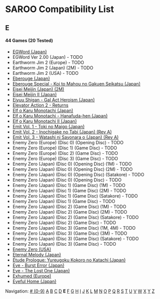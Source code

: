 # SAROO Compatibility List

## E

#### 44 Games (20 Tested)

- [EGWord (Japan)](../../Regions/Japan/T-7626G/01/README.md)
- EGWord Ver 2.00 (Japan) - TODO
- Earthworm Jim 2 (Europe) - TODO
- Earthworm Jim 2 (Japan) (2M) - TODO
- Earthworm Jim 2 (USA) - TODO
- [Eberouge (Japan)](../../Regions/Japan/T-10309G/01/README.md)
- [Eberouge Special - Koi to Mahou no Gakuen Seikatsu (Japan)](../../Regions/Japan/T-10315G/01/README.md)
- [Eisei Meijin (Japan) (2M)](../../Regions/Japan/T-9506G/01/README.md)
- [Eisei Meijin II (Japan)](../../Regions/Japan/T-9516G//01/README.md)
- [Eiyuu Shigan - Gal Act Heroism (Japan)](../../Regions/Japan/T-5204G//01/README.md)
- [Elevator Action 2 - Returns](../../Regions/Japan/T-19903G/01/README.md)
- [Elf o Karu Monotachi (Japan)](../../Regions/Japan/T-16605G/01/README.md)
- [Elf o Karu Monotachi - Hanafuda-hen (Japan)](../../Regions/Japan/T-16606G/01/README.md)
- [Elf o Karu Monotachi II (Japan)](../../Regions/Japan/T-16610G/01/README.md)
- [Emit Vol. 1 - Toki no Maigo (Japan)](../../Regions/Japan/T-7602G/01/README.md)
- [Emit Vol. 2 - Inochigake no Tabi (Japan) (Rev A)](../../Regions/Japan/T-7603G/01/README.md)
- [Emit Vol. 3 - Watashi ni Sayonara o (Japan) (Rev A)](../../Regions/Japan/T-7604G/01/README.md)
- Enemy Zero (Europe) (Disc 0) (Opening Disc) - TODO
- Enemy Zero (Europe) (Disc 1) (Game Disc) - TODO
- Enemy Zero (Europe) (Disc 2) (Game Disc) - TODO
- Enemy Zero (Europe) (Disc 3) (Game Disc) - TODO
- Enemy Zero (Japan) (Disc 0) (Opening Disc) (1M) - TODO
- Enemy Zero (Japan) (Disc 0) (Opening Disc) (2M) - TODO
- Enemy Zero (Japan) (Disc 0) (Opening Disc) (Satakore) - TODO
- Enemy Zero (Japan) (Disc 0) (Opening Disc) - TODO
- Enemy Zero (Japan) (Disc 1) (Game Disc) (1M) - TODO
- Enemy Zero (Japan) (Disc 1) (Game Disc) (2M) - TODO
- Enemy Zero (Japan) (Disc 1) (Game Disc) (Satakore) - TODO
- Enemy Zero (Japan) (Disc 1) (Game Disc) - TODO
- Enemy Zero (Japan) (Disc 2) (Game Disc) (1M) - TODO
- Enemy Zero (Japan) (Disc 2) (Game Disc) (2M) - TODO
- Enemy Zero (Japan) (Disc 2) (Game Disc) (Satakore) - TODO
- Enemy Zero (Japan) (Disc 2) (Game Disc) - TODO
- Enemy Zero (Japan) (Disc 3) (Game Disc) (1M, 4M) - TODO
- Enemy Zero (Japan) (Disc 3) (Game Disc) (3M) - TODO
- Enemy Zero (Japan) (Disc 3) (Game Disc) (Satakore) - TODO
- Enemy Zero (Japan) (Disc 3) (Game Disc) - TODO
- [Enemy Zero (USA)](../../Regions/USA/MK-81076/01/README.md)
- [Eternal Melody (Japan)](../../Regions/Japan/T-27802G/01/README.md)
- [Étude Prologue: Yureugoku Kokoro no Katachi (Japan)](../../Regions/Japan/T-37901G/01/README.md)
- [Eve - Burst Error (Japan)](../../Regions/Japan/T-15022G/01/README.md)
- [Eve - The Lost One (Japan)](../../Regions/Japan/T-15035G/01/README.md)
- [Exhumed (Europe)](../../Regions/Europe/MK-81084/01/README.md)
- [Eyeful Home (Japan)](../../Regions/Japan/GS-9083/01/README.md)

Navigation:
[# (0-9)](./09.md) [A](./A.md) [B](./B.md) [C](./C.md) [D](./D.md) **E** [F](./F.md) [G](./G.md) [H](./H.md) [I](./I.md) [J](./J.md) [K](./K.md) [L](./L.md) [M](./M.md) [N](./N.md) [O](./O.md) [P](./P.md) [Q](./Q.md) [R](./R.md) [S](./S.md) [T](./T.md) [U](./U.md) [V](./V.md) [W](./W.md) [X](./X.md) [Y](./Y.md) [Z](./Z.md)
